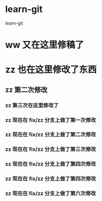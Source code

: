 # learn-git

learn-git

# ww 又在这里修稿了

# zz 也在这里修改了东西

## zz 第二次修改

### zz 第三次在这里修改了

### zz 现在在 fix/zz 分支上做了第一次修改

### zz 现在在 fix/zz 分支上做了第二次修改

### zz 现在在 fix/zz 分支上做了第三次修改

### zz 现在在 fix/zz 分支上做了第四次修改

### zz 现在在 fix/zz 分支上做了第四次修改

### zz 现在在 fix/zz 分支上做了第六次修改
